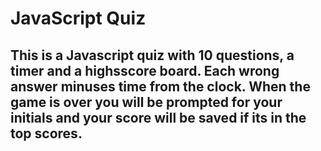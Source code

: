 # JavaScript Quiz

## This is a Javascript quiz with 10 questions, a timer and a highsscore board. Each wrong answer minuses time from the clock. When the game is over you will be prompted for your initials and your score will be saved if its in the top scores.